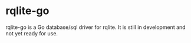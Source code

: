 # rqlite-go
rqlite-go is a Go database/sql driver for rqlite. It is still in development and not yet ready for use.
